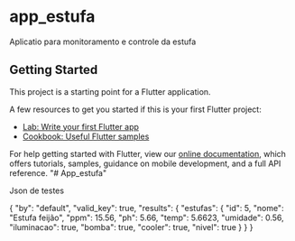 # app_estufa

Aplicatio para monitoramento e controle da estufa

## Getting Started

This project is a starting point for a Flutter application.

A few resources to get you started if this is your first Flutter project:

- [Lab: Write your first Flutter app](https://flutter.dev/docs/get-started/codelab)
- [Cookbook: Useful Flutter samples](https://flutter.dev/docs/cookbook)

For help getting started with Flutter, view our
[online documentation](https://flutter.dev/docs), which offers tutorials,
samples, guidance on mobile development, and a full API reference.
"# App_estufa" 

Json de testes

{
    "by": "default",
    "valid_key": true,
    "results": {
        "estufas": {
            "id": 5,
            "nome": "Estufa feijão",
            "ppm": 15.56,
            "ph": 5.66,
            "temp": 5.6623,
            "umidade": 0.56,
            "iluminacao": true,
            "bomba": true,
            "cooler": true,
            "nivel": true
        }
    }
}
